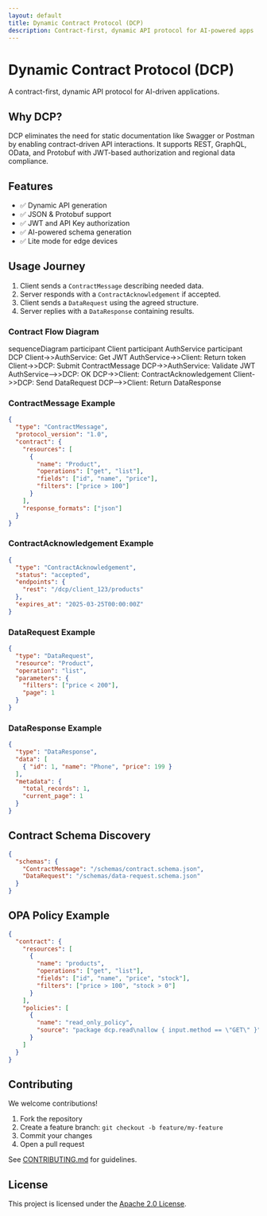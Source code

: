 ```yaml
---
layout: default
title: Dynamic Contract Protocol (DCP)
description: Contract-first, dynamic API protocol for AI-powered apps
---
```


# Dynamic Contract Protocol (DCP)

A contract-first, dynamic API protocol for AI-driven applications.

## Why DCP?

DCP eliminates the need for static documentation like Swagger or Postman by enabling contract-driven API interactions. It supports REST, GraphQL, OData, and Protobuf with JWT-based authorization and regional data compliance.

## Features

- ✅ Dynamic API generation
- ✅ JSON & Protobuf support
- ✅ JWT and API Key authorization
- ✅ AI-powered schema generation
- ✅ Lite mode for edge devices

## Usage Journey

1. Client sends a `ContractMessage` describing needed data.
2. Server responds with a `ContractAcknowledgement` if accepted.
3. Client sends a `DataRequest` using the agreed structure.
4. Server replies with a `DataResponse` containing results.

### Contract Flow Diagram

<div class="mermaid">
sequenceDiagram
  participant Client
  participant AuthService
  participant DCP
  Client->>AuthService: Get JWT
  AuthService->>Client: Return token
  Client->>DCP: Submit ContractMessage
  DCP->>AuthService: Validate JWT
  AuthService-->>DCP: OK
  DCP->>Client: ContractAcknowledgement
  Client->>DCP: Send DataRequest
  DCP-->>Client: Return DataResponse
</div>

### ContractMessage Example

```json
{
  "type": "ContractMessage",
  "protocol_version": "1.0",
  "contract": {
    "resources": [
      {
        "name": "Product",
        "operations": ["get", "list"],
        "fields": ["id", "name", "price"],
        "filters": ["price > 100"]
      }
    ],
    "response_formats": ["json"]
  }
}
```

### ContractAcknowledgement Example

```json
{
  "type": "ContractAcknowledgement",
  "status": "accepted",
  "endpoints": {
    "rest": "/dcp/client_123/products"
  },
  "expires_at": "2025-03-25T00:00:00Z"
}
```

### DataRequest Example

```json
{
  "type": "DataRequest",
  "resource": "Product",
  "operation": "list",
  "parameters": {
    "filters": ["price < 200"],
    "page": 1
  }
}
```

### DataResponse Example

```json
{
  "type": "DataResponse",
  "data": [
    { "id": 1, "name": "Phone", "price": 199 }
  ],
  "metadata": {
    "total_records": 1,
    "current_page": 1
  }
}
```

## Contract Schema Discovery

```json
{
  "schemas": {
    "ContractMessage": "/schemas/contract.schema.json",
    "DataRequest": "/schemas/data-request.schema.json"
  }
}
```

## OPA Policy Example

```json
{
  "contract": {
    "resources": [
      {
        "name": "products",
        "operations": ["get", "list"],
        "fields": ["id", "name", "price", "stock"],
        "filters": ["price > 100", "stock > 0"]
      }
    ],
    "policies": [
      {
        "name": "read_only_policy",
        "source": "package dcp.read\nallow { input.method == \"GET\" }"
      }
    ]
  }
}
```

## Contributing

We welcome contributions!

1. Fork the repository
2. Create a feature branch: `git checkout -b feature/my-feature`
3. Commit your changes
4. Open a pull request

See [CONTRIBUTING.md](https://github.com/gokayokutucu/dcp-spec/blob/main/CONTRIBUTING.md) for guidelines.

## License

This project is licensed under the [Apache 2.0 License](https://github.com/gokayokutucu/dcp-spec/blob/main/LICENSE).